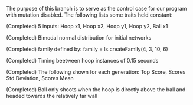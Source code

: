 The purpose of this branch is to serve as the control case for our program with mutation disabled. 
The following lists some traits held constant:

(Completed)       5 inputs: Hoop x1, Hoop x2, Hoop y1, Hoop y2, Ball x1

(Completed)       Bimodal normal distribution for initial networks

(Completed)       family defined by: family = ls.createFamily(4, 3, 10, 6)

(Completed)       Timing beetween hoop instances of 0.15 seconds

(Completed)       The following shown for each generation: Top Score, Scores Std Deviation, Scores Mean

(Completed)       Ball only shoots when the hoop is directly above the ball and headed towards the relatively far wall

